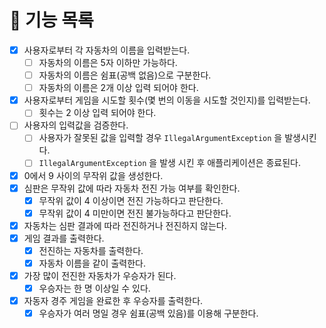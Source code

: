 # 📖 기능 목록

- [x] 사용자로부터 각 자동차의 이름을 입력받는다.
    - [ ] 자동차의 이름은 5자 이하만 가능하다.
    - [ ] 자동차의 이름은 쉼표(공백 없음)으로 구분한다.
    - [ ] 자동차의 이름은 2개 이상 입력 되어야 한다.
- [x] 사용자로부터 게임을 시도할 횟수(몇 번의 이동을 시도할 것인지)를 입력받는다.
    - [ ] 횟수는 2 이상 입력 되어야 한다.
- [ ] 사용자의 입력값을 검증한다.
    - [ ] 사용자가 잘못된 값을 입력할 경우 `IllegalArgumentException` 을 발생시킨다.
    - [ ] `IllegalArgumentException` 을 발생 시킨 후 애플리케이션은 종료된다.
- [x] 0에서 9 사이의 무작위 값을 생성한다.
- [x] 심판은 무작위 값에 따라 자동차 전진 가능 여부를 확인한다.
    - [x] 무작위 값이 4 이상이면 전진 가능하다고 판단한다.
    - [x] 무작위 값이 4 미만이면 전진 불가능하다고 판단한다.
- [x] 자동차는 심판 결과에 따라 전진하거나 전진하지 않는다.
- [x] 게임 결과를 출력한다.
    - [x] 전진하는 자동차를 출력한다.
    - [x] 자동차 이름을 같이 출력한다.
- [x] 가장 많이 전진한 자동차가 우승자가 된다.
    - [x] 우승자는 한 명 이상일 수 있다.
- [x] 자동자 경주 게임을 완료한 후 우승자를 출력한다.
    - [x] 우승자가 여러 명일 경우 쉼표(공백 있음)를 이용해 구분한다.
